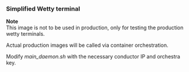 ### Simplified Wetty terminal

**Note**  
This image is not to be used in production, only for testing the production wetty terminals.  

Actual production images will be called via container orchestration.


Modify *main_daemon.sh* with the necessary conductor IP and orchestra key.
